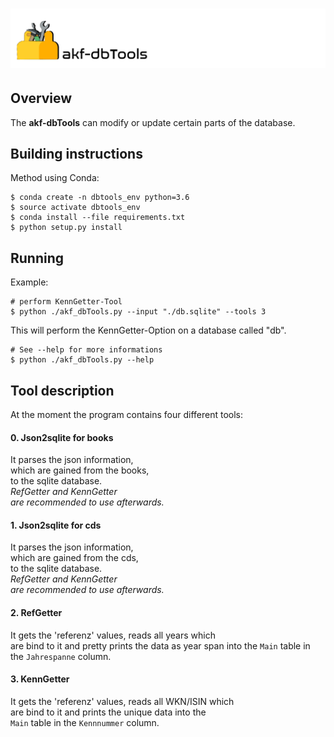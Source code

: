 ![akf-dbTools](doc/img/Tools.png)
========================
Overview
------------
The **akf-dbTools** can modify or update certain parts of the database.

Building instructions
--------------------
Method using Conda:

    $ conda create -n dbtools_env python=3.6 
    $ source activate dbtools_env  
    $ conda install --file requirements.txt 
    $ python setup.py install  

Running
-------
Example:

    # perform KennGetter-Tool
    $ python ./akf_dbTools.py --input "./db.sqlite" --tools 3 

This will perform the KennGetter-Option on a database called "db".

    # See --help for more informations
    $ python ./akf_dbTools.py --help

Tool description
----------------
At the moment the program contains four different tools:

#### 0. Json2sqlite for books  
It parses the json information,  
which are gained from the books,  
to the sqlite database.  
*RefGetter and KennGetter  
are recommended to use afterwards.*

#### 1. Json2sqlite for cds  
It parses the json information,  
which are gained from the cds,  
to the sqlite database.  
*RefGetter and KennGetter  
are recommended to use afterwards.*

#### 2. RefGetter  
It gets the 'referenz' values, reads all years which  
are bind to it and pretty prints the data as year span 
into the `Main` table in the `Jahrespanne` column.

#### 3. KennGetter 
It gets the 'referenz' values, reads all WKN/ISIN which    
are bind to it and prints the unique data into the   
`Main` table in the `Kennnummer` column. 



